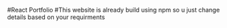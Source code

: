 #React Portfolio
#This website is already build using npm so u just change details based on your requirments
